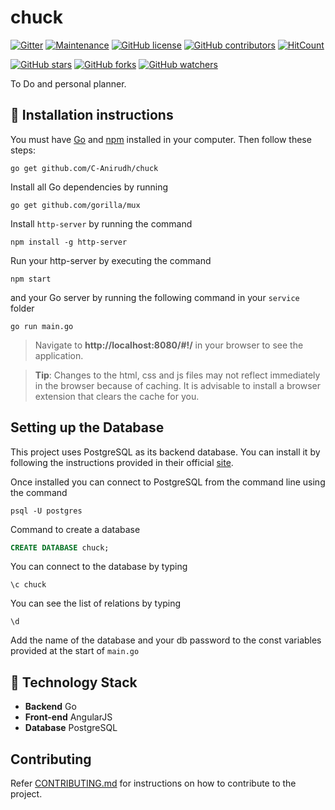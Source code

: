 # chuck

[![Gitter](https://badges.gitter.im/chuck-project/community.svg)](https://gitter.im/chuck-project/community?utm_source=badge&utm_medium=badge&utm_campaign=pr-badge) [![Maintenance](https://img.shields.io/badge/Maintained%3F-yes-green.svg)](https://github.com/C-Anirudh/chuck/graphs/commit-activity) [![GitHub license](https://img.shields.io/github/license/C-Anirudh/chuck.svg)](https://github.com/C-Anirudh/chuck/blob/master/LICENSE) [![GitHub contributors](https://img.shields.io/github/contributors/C-Anirudh/chuck.svg)](https://GitHub.com/C-Anirudh/chuck/graphs/contributors/) [![HitCount](http://hits.dwyl.io/C-Anirudh/chuck.svg)](http://hits.dwyl.io/C-Anirudh/chuck)

[![GitHub stars](https://img.shields.io/github/stars/C-Anirudh/chuck.svg?style=social&label=Star&maxAge=2592000)](https://GitHub.com/C-Anirudh/chuck/stargazers/) [![GitHub forks](https://img.shields.io/github/forks/C-Anirudh/chuck.svg?style=social&label=Fork&maxAge=2592000)](https://GitHub.com/C-Anirudh/chuck/network/) [![GitHub watchers](https://img.shields.io/github/watchers/C-Anirudh/chuck.svg?style=social&label=Watch&maxAge=2592000)](https://GitHub.com/C-Anirudh/chuck/watchers/)

To Do and personal planner.

## :minidisc: Installation instructions

You must have [Go](https://golang.org/) and [npm](https://www.npmjs.com/) installed in your computer. Then follow these steps:

```
go get github.com/C-Anirudh/chuck
```

Install all Go dependencies by running

```
go get github.com/gorilla/mux
```

Install `http-server` by running the command

```
npm install -g http-server
```

Run your http-server by executing the command

```
npm start
```

and your Go server by running the following command in your `service` folder

```
go run main.go
```

> Navigate to **http://localhost:8080/#!/** in your browser to see the application.

> **Tip**: Changes to the html, css and js files may not reflect immediately in the browser because of caching. It is advisable to install a browser extension that clears the cache for you.

## Setting up the Database

This project uses PostgreSQL as its backend database. You can install it by following the instructions provided in their official [site](https://www.postgresql.org/download/).

Once installed you can connect to PostgreSQL from the command line using the command

```
psql -U postgres
```

Command to create a database

```sql
CREATE DATABASE chuck;
```

You can connect to the database by typing

```
\c chuck
```

You can see the list of relations by typing

```
\d
```

Add the name of the database and your db password to the const variables provided at the start of `main.go`

## :wrench: Technology Stack

* **Backend** Go
* **Front-end** AngularJS
* **Database** PostgreSQL

## Contributing

Refer [CONTRIBUTING.md](https://github.com/C-Anirudh/chuck/blob/master/CONTRIBUTING.md) for instructions on how to contribute to the project.

